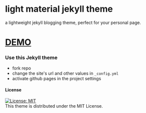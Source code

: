 # light material jekyll theme
a lightweight jekyll blogging theme, perfect for your personal page.

# [DEMO](https://lukas-h.github.io/material-theme)

### Use this Jekyll theme
- fork repo  
- change the site's url and other values in `_config.yml`  
- activate github pages in the project settings

#### License
[![License: MIT](https://img.shields.io/badge/License-MIT-yellow.svg)](https://opensource.org/licenses/MIT)  
This theme is distributed under the MIT License.
